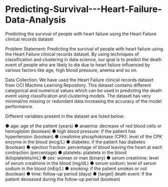 # Predicting-Survival---Heart-Failure-Data-Analysis

Predicting the survival of people with heart failure using the Heart Failure clinical records dataset

Problem Statement: Predicting the survival of people with heart failure using the Heart Failure clinical records dataset. By using techniques of classification and clustering in data science, our goal is to predict the death event of people who are likely to die due to heart failure influenced by various factors like age, high blood pressure, anemia and so on.

Data Collection: We have used the Heart Failure clinical records dataset from UCI Machine Learning Repository. This dataset contains different categorical and numerical values which can be used in predicting the death event using classification and clustering models. The dataset has very minimal/no missing or redundant data increasing the accuracy of the model performance.

Different variables present in the dataset are listed below:

● age: age of the patient (years)
● anaemia: decrease of red blood cells or hemoglobin (boolean)
● high blood pressure: if the patient has hypertension (boolean)
● creatinine phosphokinase (CPK): level of the CPK enzyme in the blood (mcg/L)
● diabetes: if the patient has diabetes (boolean)
● ejection fraction: percentage of blood leaving the heart at each contraction (percentage)
● platelets: platelets in the blood (kiloplatelets/mL)
● sex: woman or man (binary)
● serum creatinine: level of serum creatinine in the blood (mg/dL)
● serum sodium: level of serum sodium in the blood (mEq/L)
● smoking: if the patient smokes or not (boolean)
● time: follow-up period (days)
● [target] death event: if the patient deceased during the follow-up period (boolean)

